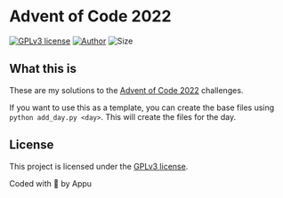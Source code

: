 # Advent of Code 2022

[![GPLv3 license](https://img.shields.io/github/license/appuchias/aoc22?style=flat-square)](https://github.com/appuchias/aoc22/blob/master/LICENSE)
[![Author](https://img.shields.io/badge/Project%20by-Appu-9cf?style=flat-square)](https://github.com/appuchias)
![Size](https://img.shields.io/github/repo-size/appuchias/aoc22?color=orange&style=flat-square)

## What this is

These are my solutions to the [Advent of Code 2022](https://adventofcode.com/2022) challenges.

If you want to use this as a template, you can create the base files using `python add_day.py <day>`.
This will create the files for the day.

## License

This project is licensed under the [GPLv3 license](https://github.com/appuchias/aoc22/blob/master/LICENSE).

Coded with 🖤 by Appu
